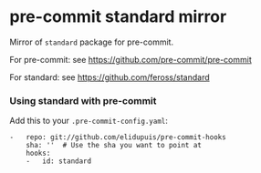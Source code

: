 # pre-commit standard mirror

Mirror of `standard` package for pre-commit.

For pre-commit: see https://github.com/pre-commit/pre-commit

For standard: see https://github.com/feross/standard


### Using standard with pre-commit

Add this to your `.pre-commit-config.yaml`:

    -   repo: git://github.com/elidupuis/pre-commit-hooks
        sha: ''  # Use the sha you want to point at
        hooks:
        -   id: standard
